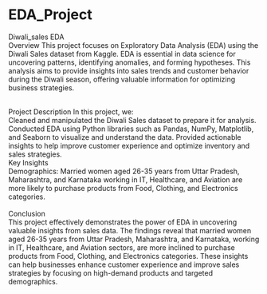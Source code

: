 # EDA_Project
Diwali_sales EDA
<br>
Overview
This project focuses on Exploratory Data Analysis (EDA) using the Diwali Sales dataset from Kaggle. EDA is essential in data science for uncovering patterns, identifying anomalies, and forming hypotheses. This analysis aims to provide insights into sales trends and customer behavior during the Diwali season, offering valuable information for optimizing business strategies.

<br>
Project Description
In this project, we:
<br>
Cleaned and manipulated the Diwali Sales dataset to prepare it for analysis.
Conducted EDA using Python libraries such as Pandas, NumPy, Matplotlib, and Seaborn to visualize and understand the data.
Provided actionable insights to help improve customer experience and optimize inventory and sales strategies.

<br>
Key Insights
<br>
Demographics: Married women aged 26-35 years from Uttar Pradesh, Maharashtra, and Karnataka working in IT, Healthcare, and Aviation are more likely to purchase products from Food, Clothing, and Electronics categories.
<br>
<br>
Conclusion
<br>
This project effectively demonstrates the power of EDA in uncovering valuable insights from sales data. The findings reveal that married women aged 26-35 years from Uttar Pradesh, Maharashtra, and Karnataka, working in IT, Healthcare, and Aviation sectors, are more inclined to purchase products from Food, Clothing, and Electronics categories. These insights can help businesses enhance customer experience and improve sales strategies by focusing on high-demand products and targeted demographics.
